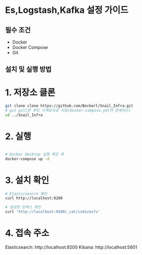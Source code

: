 # Es,Logstash,Kafka 설정 가이드

## 필수 조건

- Docker
- Docker Compose
- Git

## 설치 및 실행 방법

# 1. 저장소 클론

```bash
git clone clone https://github.com/Bockerl/Snail_Infra.git
# git pull한 루트 디렉토리로 이동(docker-compose.yml이 존재하는)
cd ../Snail_Infra
```

# 2. 실행


```bash

# Docker Desktop 실행 확인 후
docker-compose up -d

```



# 3. 설치 확인

```bash
# Elasticsearch 확인
curl http://localhost:9200

# 생성된 인덱스 확인
curl 'http://localhost:9200/_cat/indices?v'
```

# 4. 접속 주소

Elasticsearch: http://localhost:9200
Kibana: http://localhost:5601
